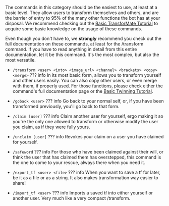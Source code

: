 The commands in this category should be the easiest to use, at least at a basic
level. They allow users to transform themselves and others, and are the barrier
of entry to 95% of the many other functions the bot has at your disposal. We
recommend checking out the [Basic TransforMate Tutorial]() to acquire some basic
knowledge on the usage of these commands.

Even though you don't have to, we **strongly** recommend you check out the full
documentation on these commands, at least for the /transform command. If you have
to read anything in detail from this entire documentation, let it be this command.
It's the most complex, but also the most versatile.

- `/transform <user> <into> <image_url> <channel> <brackets> <copy> <merge>`
??? info
    In its most basic form, allows you to transform yourself and other users easily.
    You can also copy other users, or even merge with them, if properly used. For
    those functions, please check either the command's full documentation page or
    the [Basic Twinning Tutorial]().

- `/goback <user>`
??? info
    Go back to your normal self, or, if you have been transformed
    previously, you'll go back to that form.

- `/claim [user]`
??? info
    Claim another user for yourself, ergo making it so you're the only
    one allowed to transform or otherwise modify the user you claim, as if they were
    fully yours.

- `/unclaim [user]`
??? info
    Revokes your claim on a user you have claimed for yourself.

- `/safeword`
??? info
    For those who have been claimed against their will, or think the user that has
    claimed them has overstepped, this command is the one to come to your rescue,
    always there when you need it.

- `/export_tf <user> <file>`
??? info
    When you want to save a tf for later, be it as a file or as a string. It also
    makes transformation way easier to share!

- `/import_tf <user>`
??? info
    Imports a saved tf into either yourself or another user. Very much like a
    very compact /transform.